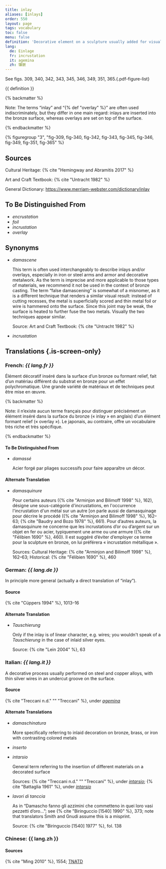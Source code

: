 ```yaml
---
title: inlay
aliases: [inlays]
order: 550
layout: page
tags: vocabulary
toc: false
menu: false
definition: 'Decorative element on a sculpture usually added for visual contrast through color and/or texture. The top surface of an inlay is generally flush with the surrounding metal. A wide range of attachment methods may be used, including solder, adhesives, cements, burrs, undercuts, and/or rivets, but the basic technique involves shaping the inlay and incising the ground metal to produce a cavity of the inlay shape. Inlay materials may include metals, glass, stone, or bone, among others.'
lang:
  de: Einlage
  fr: incrustation
  it: agemina
  zh: 镶嵌
---
```


See figs. 309, 340, 342, 343, 345, 346, 349, 351, 365.{.pdf-figure-list}

{{ definition }}

{% backmatter %}

Note: The terms “inlay” and “{% def "overlay" %}” are often used indiscriminately, but they differ in one main regard: inlays are inserted into the bronze surface, whereas overlays are set on top of the surface.

{% endbackmatter %}

{% figuregroup "3", "fig-309, fig-340, fig-342, fig-343, fig-345, fig-346, fig-349, fig-351, fig-365" %}

## Sources

Cultural Heritage: {% cite "Hemingway and Abramitis 2017" %}

Art and Craft Textbook: {% cite "Untracht 1982" %}

General Dictionary: <https://www.merriam-webster.com/dictionary/inlay>

## To Be Distinguished From

- *encrustation*
- *foil*
- *incrustation*
- *overlay*

## Synonyms

- *damascene*

    This term is often used interchangeably to describe inlays and/or overlays, especially in iron or steel arms and armor and decorative metalwork. As the term is imprecise and more applicable to those types of materials, we recommend it not be used in the context of bronze casting. The term “false damascening” is somewhat of a misnomer, as it is a different technique that renders a similar visual result: instead of cutting recesses, the metal is superficially scored and thin metal foil or wire is hammered onto the surface. Since this joint may be weak, the surface is heated to further fuse the two metals. Visually the two techniques appear similar.

    Source: Art and Craft Textbook: {% cite "Untracht 1982" %}

- *incrustation*

## Translations {.is-screen-only}

<div class="accordion">

### **French**: *{{ lang.fr }}*

Élément décoratif inséré dans la surface d’un bronze ou formant relief, fait d’un matériau différent du substrat en bronze pour un effet polychromatique. Une grande variété de matériaux et de techniques peut être mise en œuvre.

{% backmatter %}

Note: il n’existe aucun terme français pour distinguer précisément un élément inséré dans la surface du bronze (« inlay » en anglais) d’un élément formant relief (« overlay »). Le japonais, au contraire, offre un vocabulaire très riche et très spécifique.

{% endbackmatter %}

#### To Be Distinguished From

- *damassé*

    Acier forgé par pliages successifs pour faire apparaître un décor.

#### Alternate Translation

- *damasquinure*

    Pour certains auteurs ({% cite "Arminjon and Bilimoff 1998" %}, 162), désigne une sous-catégorie d'incrustations, en l'occurrence l'incrustation d'un métal sur un autre [on parle aussi de damasquinage pour décrire le procédé ({% cite "Arminjon and Bilimoff 1998" %}, 162–63; {% cite "Baudry and Bozo 1978" %}, 661). Pour d’autres auteurs, la damasquinure ne concerne que les incrustations d’or ou d’argent sur un objet en fer ou acier, typiquement une arme ou une armure ({% cite "Félibien 1690" %}, 460). Il est suggéré d’éviter d’employer ce terme pour la sculpture en bronze, on lui préférera « incrustation métallique ».

    Sources: Cultural Heritage: {% cite "Arminjon and Bilimoff 1998" %}, 162–63; Historical: {% cite "Félibien 1690" %}, 460

### **German**: *{{ lang.de }}*

In principle more general (actually a direct translation of “inlay”).

#### Source

{% cite "Cüppers 1994" %}, 1013–16

#### Alternate Translation

- *Tauschierung*

    Only if the inlay is of linear character, e.g. wires; you wouldn't speak of a *Tauschierung* in the case of inlaid silver eyes.

    Source: {% cite "Lein 2004" %}, 63

### **Italian**: *{{ lang.it }}*

A decorative process usually performed on steel and copper alloys, with thin silver wires in an undercut groove on the surface.

#### Source

{% cite "Treccani n.d." "" "Treccani" %}, under [*agemina*](https://www.treccani.it/vocabolario/ricerca/agemina/)

#### Alternate Translations

- *damaschinatura*

    More specifically referring to inlaid decoration on bronze, brass, or iron with contrasting colored metals

- *inserto*

- *intarsio*

    General term referring to the insertion of different materials on a decorated surface

    Sources: {% cite "Treccani n.d." "" "Treccani" %}, under [*intarsio*](http://www.treccani.it/vocabolario/intarsio); {% cite "Battaglia 1961" %}, under [*intarsio*](http://www.gdli.it/pdf_viewer/Scripts/pdf.js/web/viewer.asp?file=/PDF/GDLI08/GDLI_08_ocr_176.pdf&parola=intarsio)

- *lavori di tanccia*

    As in “Damascho fanno gli azzimini che commetteno in quei loro vasi pezzetti d’oro...”; see {% cite "Biringuccio [1540] 1990" %}, 373; note that translators Smith and Gnudi assume this is a misprint.

    Source: {% cite "Biringuccio [1540] 1977" %}, fol. 138

### **Chinese**: {{ lang.zh }}

#### Sources

{% cite "Ming 2010" %}, 1554; [TNATD](https://terms.naer.edu.tw/detail/11566239/?index=5)

</div>
